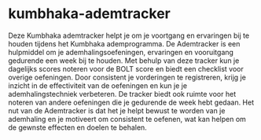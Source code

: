 # kumbhaka-ademtracker
Deze Kumbhaka ademtracker helpt je om je voortgang en ervaringen bij te houden tijdens het Kumbhaka ademprogramma.
De Ademtracker is een hulpmiddel om je ademhalingsoefeningen, ervaringen en vooruitgang gedurende een week bij te houden. Met behulp van deze tracker kun je dagelijks scores noteren voor de BOLT score en biedt een checklist voor overige oefeningen. Door consistent je vorderingen te registreren, krijg je inzicht in de effectiviteit van de oefeningen en kun je je ademhalingstechniek verbeteren. De tracker biedt ook ruimte voor het noteren van andere oefeningen die je gedurende de week hebt gedaan. Het nut van de Ademtracker is dat het je helpt bewust te worden van je ademhaling en je motiveert om consistent te oefenen, wat kan helpen om de gewnste effecten en doelen te behalen.
